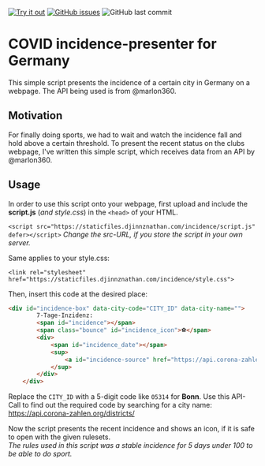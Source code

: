 [![Try it out](https://img.shields.io/badge/Try%20it-online-blue)](https://staticfiles.djinnznathan.com/incidence/) [![GitHub issues](https://img.shields.io/github/issues/DJinnzNathan/incidence-presenter)](https://github.com/DJinnzNathan/incidence-presenter/issues) ![GitHub last commit](https://img.shields.io/github/last-commit/DJinnzNathan/incidence-presenter)

# COVID incidence-presenter for Germany
This simple script presents the incidence of a certain city in Germany on a webpage. The API being used is from @marlon360.

## Motivation  
For finally doing sports, we had to wait and watch the incidence fall and hold above a certain threshold. 
To present the recent status on the clubs webpage, I've written this simple script, which receives data from an API by @marlon360. 

## Usage  
In order to use this script onto your webpage, first upload and include the **script.js** (*and style.css*) in the `<head>` of your HTML.

`<script src="https://staticfiles.djinnznathan.com/incidence/script.js" defer></script>` *Change the src-URL, if you store the script in your own server.*

Same applies to your style.css: 

`<link rel="stylesheet" href="https://staticfiles.djinnznathan.com/incidence/style.css">`

Then, insert this code at the desired place:

```HTML
<div id="incidence-box" data-city-code="CITY_ID" data-city-name="">
        7-Tage-Inzidenz:
        <span id="incidence"></span>
        <span class="bounce" id="incidence_icon">⚽</span>
        <div>
            <span id="incidence_date"></span>
            <sup>
                <a id="incidence-source" href="https://api.corona-zahlen.org/">&#8505;</a>
            </sup>
        </div>
    </div>
```

Replace the `CITY_ID` with a 5-digit code like `05314` for **Bonn**. Use this API-Call to find out the required code by searching for a city name: https://api.corona-zahlen.org/districts/

Now the script presents the recent incidence and shows an icon, if it is safe to open with the given rulesets.  
*The rules used in this script was a stable incidence for 5 days under 100 to be able to do sport.* 
